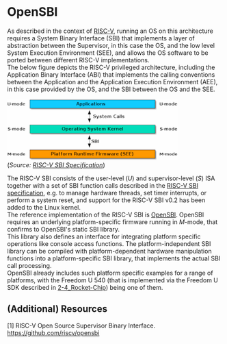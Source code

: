 # OpenSBI

As described in the context of [RISC-V](documentation/FPGAs/2_RISCV-on-FPGA/2-1_RISC-V_ISA.md), running an OS on this architecture requires a System Binary Interface (SBI) that implements a layer of abstraction between the Supervisor, in this case the OS, and the low level System Execution Environment (SEE), and allows the OS software to be ported between different RISC-V implementations.  
The below figure depicts the RISC-V privileged architecture, including the Application Binary Interface (ABI) that implements the calling conventions between the Application and the Application Execution Environment (AEE), in this case provided by the OS, and the SBI between the OS and the SEE.

![RISC-V privileged architecture](images/riscv-system.png)  
(*Source: [RISC-V SBI Specification](https://github.com/riscv/riscv-sbi-doc)*)

The RISC-V SBI consists of the user-level (*U*) and supervisor-level (*S*) ISA together with a set of SBI function calls described in the [RISC-V SBI specification](https://github.com/riscv/riscv-sbi-doc), e.g. to manage hardware threads, set timer interrupts, or perform a system reset, and support for the RISC-V SBI v0.2 has been added to the Linux kernel.  
The reference implementation of the RISC-V SBI is [OpenSBI](https://github.com/riscv/opensbi).
OpenSBI requires an underlying platform-specific firmware running in *M*-mode, that confirms to OpenSBI's static SBI library.  
This library also defines an interface for integrating platform specific operations like console access functions.
The platform-independent SBI library can be compiled with platform-dependent hardware manipulation functions into a platform-specific SBI library, that implements the actual SBI call processing.  
OpenSBI already includes such platform specific examples for a range of platforms, with the Freedom U 540 (that is implemented via the Freedom U SDK described in [2-4_Rocket-Chip](documentation/FPGAs/2_RISCV-on-FPGA/2-4_Rocket-Chip.md)) being one of them.

## (Additional) Resources

[1] RISC-V Open Source Supervisor Binary Interface. <https://github.com/riscv/opensbi>
